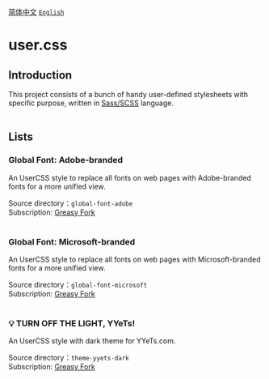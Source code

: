[<kbd>简体中文</kbd>](https://github.com/francis-zhao/user.css#readme "读我")
[<kbd>`English`</kbd>](https://github.com/francis-zhao/user.css/blob/master/README.EN.md "Readme")

# user.css

## Introduction

This project consists of a bunch of handy user-defined stylesheets with specific purpose, written in [Sass/SCSS](https://sass-lang.com/ "Sass: Syntactically Awesome Style Sheets") language.
<br>
<br>

## Lists

### Global Font: Adobe-branded

An UserCSS style to replace all fonts on web pages with Adobe-branded fonts for a more unified view.

Source directory：`global-font-adobe`<br>
Subscription: [Greasy Fork](https://greasyfork.org/scripts/419362 "Greasy Fork")
<br>
<br>

### Global Font: Microsoft-branded

An UserCSS style to replace all fonts on web pages with Microsoft-branded fonts for a more unified view.

Source directory：`global-font-microsoft`<br>
Subscription: [Greasy Fork](https://greasyfork.org/scripts/419363 "Greasy Fork")
<br>
<br>

### 💡 TURN OFF THE LIGHT, YYeTs!

An UserCSS style with dark theme for YYeTs.com.

Source directory：`theme-yyets-dark`<br>
Subscription: [Greasy Fork](https://greasyfork.org/scripts/419366 "Greasy Fork")
<br>
<br>
